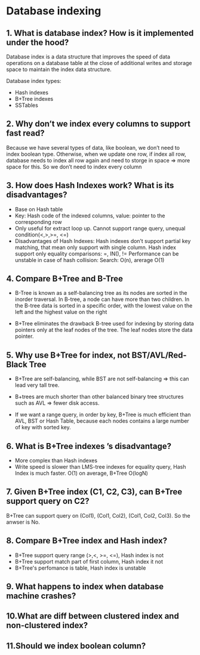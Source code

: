 # Database indexing

## 1. What is database index? How is it implemented under the hood?
Database index is a data structure that improves the speed of data operations on a database table at the close of additional writes and storage space to maintain the index data structure.

Database index types:
- Hash indexes
- B+Tree indexes
- SSTables

## 2. Why don’t we index every columns to support fast read?
Because we have several types of data, like boolean, we don’t need to index boolean type. Otherwise, when we update one row, if index all row, database needs to index all row again and need to storge in space => more space for this. So we don’t need to index every column

## 3. How does Hash Indexes work? What is its disadvantages?
- Base on Hash table
- Key: Hash code of the indexed columns, value: pointer to the corresponding row
- Only useful for extract loop up. Cannot support range query, unequal condition(<,>,>=, <=)
- Disadvantages of Hash Indexes:
Hash indexes don’t support partial key matching, that mean only support with single column.
Hash index support only equality comparisons: =, IN(), !=
Performance can be unstable in case of hash collision: Search: O(n), arerage O(1)

## 4. Compare B+Tree and B-Tree
- B-Tree is known as a self-balancing tree as its nodes are sorted in the inorder traversal. In B-tree, a node can have more than two children.  In the B-tree data is sorted in a specific order, with the lowest value on the left and the highest value on the right

- B+Tree eliminates the drawback B-tree used for indexing by storing data pointers only at the leaf nodes of the tree. The leaf nodes store the data pointer.

## 5. Why use B+Tree for index, not BST/AVL/Red-Black Tree
- B+Tree are self-balancing, while BST are not self-balancing => this can lead very tall tree.

- B+trees are much shorter than other balanced binary tree structures such as AVL => fewer disk access.

- If we want a range query, in order by key, B+Tree is much efficient than AVL, BST or Hash Table, because each nodes contains a large number of key with sorted key.

## 6. What is B+Tree indexes ’s disadvantage?
- More complex than Hash indexes
- Write speed is slower than LMS-tree indexes
for equality query, Hash Index is much faster. O(1) on average, B+Tree O(logN)

## 7. Given B+Tree index (C1, C2, C3), can B+Tree support query on C2?
B+Tree can support query on (Col1), (Col1, Col2), (Col1, Col2, Col3).
So the anwser is No.

## 8. Compare B+Tree index and Hash index?
- B+Tree support query range (>,<, >=, <=), Hash index is not
- B+Tree support match part of first column, Hash index it not
- B+Tree's perfomance is table, Hash index is unstable

## 9. What happens to index when database machine crashes?

## 10.What are diff between clustered index and non-clustered index?

## 11.Should we index boolean column?